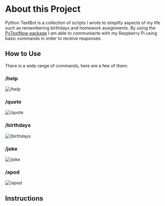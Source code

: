 # About this Project

Python TextBot is a collection of scripts I wrote to simplify aspects of my life such as remembering birthdays and homework assignments. By using the [PyTextNow package](https://pypi.org/project/PyTextNow/) I am able to communiacte with my Raspberry Pi using basic commands in order to receive responses.

## How to Use

There is a wide range of commands, here are a few of them:

### /help
<img src="{{site.baseurl | prepend: site.url}}TextBot/IMG_9158.gif" alt="/help" />

### /quote
<img src="{{site.baseurl | prepend: site.url}}TextBot/IMG_9170.gif" alt="/quote" />

### /birthdays
<img src="{{site.baseurl | prepend: site.url}}TextBot/IMG_9174.gif" alt="/birthdays" />

### /joke
<img src="{{site.baseurl | prepend: site.url}}TextBot/IMG_9168.gif" alt="/joke" />

### /apod
<img src="{{site.baseurl | prepend: site.url}}TextBot/IMG_9165.gif" alt="/apod" />


## Instructions


